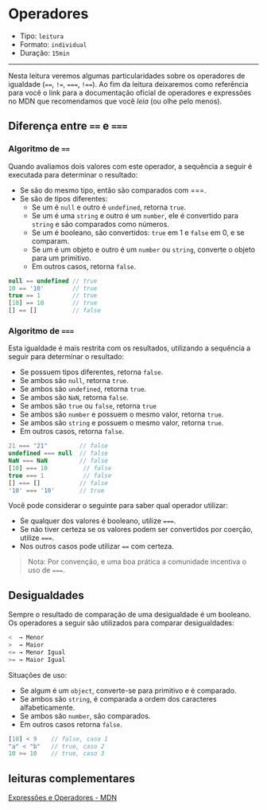 # Operadores

* Tipo: `leitura`
* Formato: `individual`
* Duração: `15min`

***

Nesta leitura veremos algumas particularidades sobre os operadores de igualdade (`==`, `!=`, `===`, `!==`). Ao fim da leitura deixaremos como referência para você o link para a documentação oficial de operadores e expressões no MDN que recomendamos que você *leia* (ou olhe pelo menos).

## Diferença entre `==` e `===`

### Algoritmo de `==`

Quando avaliamos dois valores com este operador, a sequência a seguir é executada para determinar o resultado:

* Se são do mesmo tipo, então são comparados com ===.
* Se são de tipos diferentes:
  - Se um é `null` e outro é `undefined`, retorna `true`.
  - Se um é uma `string` e outro é um `number`, ele é convertido para `string` e são comparados como números.
  - Se um é booleano, são convertidos: `true` em 1 e `false` em 0, e se comparam.
  - Se um é um objeto e outro é um `number` ou `string`, converte o objeto para um primitivo.
  - Em outros casos, retorna `false`.

```js
null == undefined // true
10 == '10'        // true
true == 1         // true
[10] == 10        // true
[] == []          // false
```

### Algoritmo de `===`

Esta igualdade é mais restrita com os resultados, utilizando a sequência a seguir para determinar o resultado:

* Se possuem tipos diferentes, retorna `false`.
* Se ambos são `null`, retorna `true`.
* Se ambos são `undefined`, retorna `true`.
* Se ambos são `NaN`, retorna `false`.
* Se ambos são `true` ou `false`, retorna `true`
* Se ambos são `number` e possuem o mesmo valor, retorna `true`.
* Se ambos são `string` e possuem o mesmo valor, retorna `true`.
* Em outros casos, retorna `false`.

```js
21 === "21"         // false
undefined === null  // false
NaN === NaN         // false
[10] === 10          // false
true === 1           // false
[] === []           // false
'10' === '10'       // true
```

Você pode considerar o seguinte para saber qual operador utilizar:

* Se qualquer dos valores é booleano, utilize `===`.
* Se não tiver certeza se os valores podem ser convertidos por coerção, utilize `===`.
* Nos outros casos pode utilizar `==` com certeza.

> Nota: Por convenção, e uma boa prática a comunidade incentiva o uso de `===`.

## Desigualdades

Sempre o resultado de comparação de uma desigualdade é um booleano. Os operadores a seguir são utilizados para comparar desigualdades:

```js
<  → Menor
>  → Maior
<= → Menor Igual
>= → Maior Igual
```

Situações de uso:

* Se algum é um `object`, converte-se para primitivo e é comparado.
* Se ambos são `string`, é comparada a ordem dos caracteres alfabeticamente.
* Se ambos são `number`, são comparados.
* Em outros casos retorna `false`.

```js
[10] < 9    // false, caso 1
"a" < "b"   // true, caso 2
10 >= 10    // true, caso 3
```

## leituras complementares

[Expressões e Operadores - MDN](https://developer.mozilla.org/es/docs/Web/JavaScript/Guide/Expressions_and_Operators)
